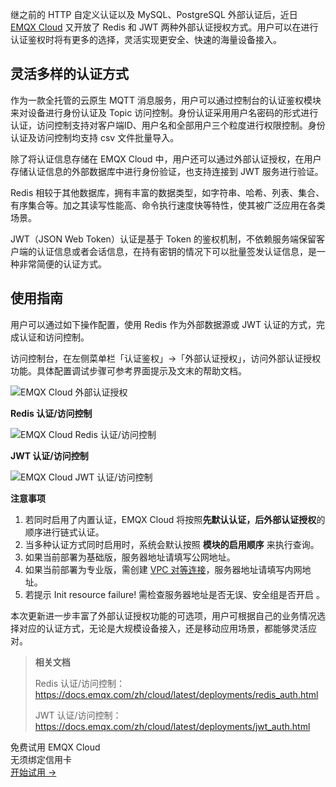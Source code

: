 继之前的 HTTP 自定义认证以及 MySQL、PostgreSQL 外部认证后，近日 [EMQX Cloud](https://www.emqx.com/zh/cloud) 又开放了 Redis 和 JWT 两种外部认证授权方式。用户可以在进行认证鉴权时将有更多的选择，灵活实现更安全、快速的海量设备接入。

## 灵活多样的认证方式

作为一款全托管的云原生 MQTT 消息服务，用户可以通过控制台的认证鉴权模块来对设备进行身份认证及 Topic 访问控制。身份认证采用用户名密码的形式进行认证，访问控制支持对客户端ID、用户名和全部用户三个粒度进行权限控制。身份认证及访问控制均支持 csv 文件批量导入。

除了将认证信息存储在 EMQX Cloud 中，用户还可以通过外部认证授权，在用户存储认证信息的外部数据库中进行身份验证，也支持连接到 JWT 服务进行验证。

Redis 相较于其他数据库，拥有丰富的数据类型，如字符串、哈希、列表、集合、有序集合等。加之其读写性能高、命令执行速度快等特性，使其被广泛应用在各类场景。

JWT（JSON Web Token）认证是基于 Token 的鉴权机制，不依赖服务端保留客户端的认证信息或者会话信息，在持有密钥的情况下可以批量签发认证信息，是一种非常简便的认证方式。

## 使用指南

用户可以通过如下操作配置，使用 Redis 作为外部数据源或 JWT 认证的方式，完成认证和访问控制。

访问控制台，在左侧菜单栏「认证鉴权」->「外部认证授权」，访问外部认证授权功能。具体配置调试步骤可参考界面提示及文末的帮助文档。

![EMQX Cloud 外部认证授权](https://assets.emqx.com/images/f2ae1400874220e7f69e1299077d2eb8.png)

**Redis 认证/访问控制**

![EMQX Cloud Redis 认证/访问控制](https://assets.emqx.com/images/08360e1ead24028c0e2b3fc6d96846cd.png)

**JWT 认证/访问控制**

![EMQX Cloud JWT 认证/访问控制](https://assets.emqx.com/images/2e183b59010075a0e94030184c7fe495.png)


**注意事项**

1. 若同时启用了内置认证，EMQX Cloud 将按照**先默认认证，后外部认证授权**的顺序进行链式认证。
2. 当多种认证方式同时启用时，系统会默认按照 **模块的启用顺序** 来执行查询。
3. 如果当前部署为基础版，服务器地址请填写公网地址。
4. 如果当前部署为专业版，需创建 [VPC 对等连接](https://docs.emqx.com/zh/cloud/latest/deployments/vpc_peering.html)，服务器地址请填写内网地址。
5. 若提示 Init resource failure! 需检查服务器地址是否无误、安全组是否开启 。

 

本次更新进一步丰富了外部认证授权功能的可选项，用户可根据自己的业务情况选择对应的认证方式，无论是大规模设备接入，还是移动应用场景，都能够灵活应对。

 

> **相关文档**
>
> Redis 认证/访问控制：https://docs.emqx.com/zh/cloud/latest/deployments/redis_auth.html
>
> JWT 认证/访问控制：https://docs.emqx.com/zh/cloud/latest/deployments/jwt_auth.html



<section class="promotion">
    <div>
        免费试用 EMQX Cloud
        <div class="is-size-14 is-text-normal has-text-weight-normal">无须绑定信用卡</div>
    </div>
    <a href="https://accounts-zh.emqx.com/signup?continue=https://cloud.emqx.com/console/deployments/0?oper=new" class="button is-gradient px-5">开始试用 →</a>
</section>
